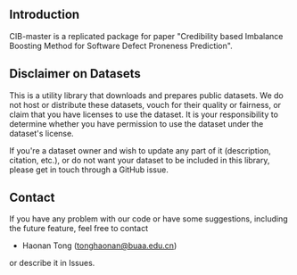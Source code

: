 ## Introduction
CIB-master is a replicated package for paper "Credibility based Imbalance Boosting Method for Software Defect Proneness Prediction".
 
## Disclaimer on Datasets

This is a utility library that downloads and prepares public datasets. We do not host or distribute these datasets, vouch for their quality or fairness, or claim that you have licenses to use the dataset. It is your responsibility to determine whether you have permission to use the dataset under the dataset's license.

If you're a dataset owner and wish to update any part of it (description, citation, etc.), or do not want your dataset to be included in this library, please get in touch through a GitHub issue. 

## Contact
If you have any problem with our code or have some suggestions, including the future feature, feel free to contact 
- Haonan Tong (tonghaonan@buaa.edu.cn)

or describe it in Issues.